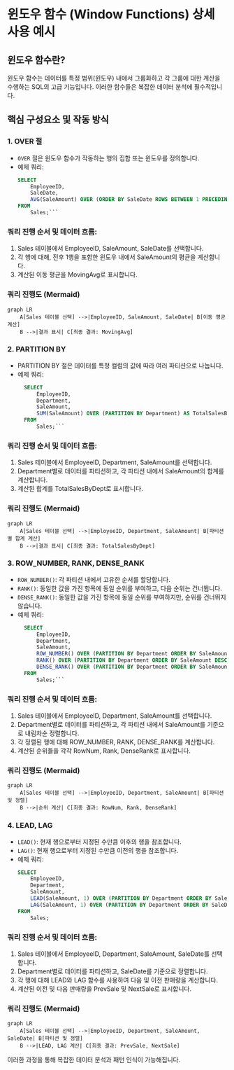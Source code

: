 
# 윈도우 함수 (Window Functions) 상세 사용 예시

## 윈도우 함수란?

윈도우 함수는 데이터를 특정 범위(윈도우) 내에서 그룹화하고 각 그룹에 대한 계산을 수행하는 SQL의 고급 기능입니다. 이러한 함수들은 복잡한 데이터 분석에 필수적입니다.

## 핵심 구성요소 및 작동 방식

### 1. OVER 절
- `OVER` 절은 윈도우 함수가 작동하는 행의 집합 또는 윈도우를 정의합니다.
- 예제 쿼리: 
  ```sql
  SELECT 
      EmployeeID, 
      SaleDate,
      AVG(SaleAmount) OVER (ORDER BY SaleDate ROWS BETWEEN 1 PRECEDING AND 1 FOLLOWING) AS MovingAvg
  FROM 
      Sales;```

### 쿼리 진행 순서 및 데이터 흐름:
1. Sales 테이블에서 EmployeeID, SaleAmount, SaleDate를 선택합니다.
2. 각 행에 대해, 전후 1행을 포함한 윈도우 내에서 SaleAmount의 평균을 계산합니다.
3. 계산된 이동 평균을 MovingAvg로 표시합니다.

### 쿼리 진행도 (Mermaid)
```mermaid
graph LR
    A[Sales 테이블 선택] -->|EmployeeID, SaleAmount, SaleDate| B[이동 평균 계산]
    B -->|결과 표시| C[최종 결과: MovingAvg]
```


### 2. PARTITION BY
- PARTITION BY 절은 데이터를 특정 컬럼의 값에 따라 여러 파티션으로 나눕니다.
- 예제 쿼리: 
  ```sql
    SELECT 
        EmployeeID, 
        Department, 
        SaleAmount,
        SUM(SaleAmount) OVER (PARTITION BY Department) AS TotalSalesByDept
    FROM 
        Sales;```
### 쿼리 진행 순서 및 데이터 흐름:
1. Sales 테이블에서 EmployeeID, Department, SaleAmount를 선택합니다.
2. Department별로 데이터를 파티션하고, 각 파티션 내에서 SaleAmount의 합계를 계산합니다.
3. 계산된 합계를 TotalSalesByDept로 표시합니다.

### 쿼리 진행도 (Mermaid)
```mermaid
graph LR
    A[Sales 테이블 선택] -->|EmployeeID, Department, SaleAmount| B[파티션별 합계 계산]
    B -->|결과 표시| C[최종 결과: TotalSalesByDept]
```

### 3. ROW_NUMBER, RANK, DENSE_RANK
- `ROW_NUMBER()`: 각 파티션 내에서 고유한 순서를 할당합니다.
- `RANK()`: 동일한 값을 가진 항목에 동일 순위를 부여하고, 다음 순위는 건너뜁니다.
- `DENSE_RANK()`: 동일한 값을 가진 항목에 동일 순위를 부여하지만, 순위를 건너뛰지 않습니다.
- 예제 쿼리: 
  ```sql
    SELECT 
        EmployeeID, 
        Department, 
        SaleAmount,
        ROW_NUMBER() OVER (PARTITION BY Department ORDER BY SaleAmount DESC) AS RowNum,
        RANK() OVER (PARTITION BY Department ORDER BY SaleAmount DESC) AS Rank,
        DENSE_RANK() OVER (PARTITION BY Department ORDER BY SaleAmount DESC) AS DenseRank
    FROM 
        Sales;```
### 쿼리 진행 순서 및 데이터 흐름:
1. Sales 테이블에서 EmployeeID, Department, SaleAmount를 선택합니다.
2. Department별로 데이터를 파티션하고, 각 파티션 내에서 SaleAmount를 기준으로 내림차순 정렬합니다.
3. 각 정렬된 행에 대해 ROW_NUMBER, RANK, DENSE_RANK를 계산합니다.
4. 계산된 순위들을 각각 RowNum, Rank, DenseRank로 표시합니다.

### 쿼리 진행도 (Mermaid)
```mermaid
graph LR
    A[Sales 테이블 선택] -->|EmployeeID, Department, SaleAmount| B[파티션 및 정렬]
    B -->|순위 계산| C[최종 결과: RowNum, Rank, DenseRank]
```


### 4. LEAD, LAG
- `LEAD()`: 현재 행으로부터 지정된 수만큼 이후의 행을 참조합니다.
- `LAG()`: 현재 행으로부터 지정된 수만큼 이전의 행을 참조합니다.
- 예제 쿼리: 
    ```sql
    SELECT 
        EmployeeID, 
        Department, 
        SaleAmount,
        LEAD(SaleAmount, 1) OVER (PARTITION BY Department ORDER BY SaleDate) AS NextSale,
        LAG(SaleAmount, 1) OVER (PARTITION BY Department ORDER BY SaleDate) AS PrevSale
    FROM 
        Sales;
    ```
### 쿼리 진행 순서 및 데이터 흐름:
1. Sales 테이블에서 EmployeeID, Department, SaleAmount, SaleDate를 선택합니다.
2. Department별로 데이터를 파티션하고, SaleDate를 기준으로 정렬합니다.
3. 각 행에 대해 LEAD와 LAG 함수를 사용하여 다음 및 이전 판매량을 계산합니다.
4. 계산된 이전 및 다음 판매량을 PrevSale 및 NextSale로 표시합니다.

### 쿼리 진행도 (Mermaid)
```mermaid
graph LR
    A[Sales 테이블 선택] -->|EmployeeID, Department, SaleAmount, SaleDate| B[파티션 및 정렬]
    B -->|LEAD, LAG 계산| C[최종 결과: PrevSale, NextSale]

```

이러한 과정을 통해 복잡한 데이터 분석과 패턴 인식이 가능해집니다.
